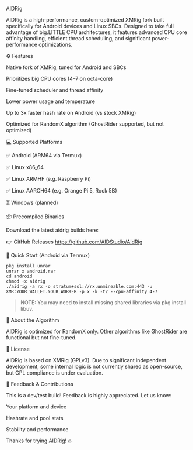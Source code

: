 AIDRig

AIDRig is a high-performance, custom-optimized XMRig fork built specifically for Android devices and Linux SBCs. Designed to take full advantage of big.LITTLE CPU architectures, it features advanced CPU core affinity handling, efficient thread scheduling, and significant power-performance optimizations.

⚙️ Features

Native fork of XMRig, tuned for Android and SBCs

Prioritizes big CPU cores (4–7 on octa-core)

Fine-tuned scheduler and thread affinity

Lower power usage and temperature

Up to 3x faster hash rate on Android (vs stock XMRig)

Optimized for RandomX algorithm (GhostRider supported, but not optimized)


💻 Supported Platforms

✅ Android (ARM64 via Termux)

✅ Linux x86_64

✅ Linux ARMHF (e.g. Raspberry Pi)

✅ Linux AARCH64 (e.g. Orange Pi 5, Rock 5B)

⏳ Windows (planned)


📦 Precompiled Binaries

Download the latest aidrig builds here:

👉 GitHub Releases
https://github.com/AIDStudio/AidRig

📲 Quick Start (Android via Termux)

```
pkg install unrar
unrar x android.rar
cd android
chmod +x aidrig
./aidrig -a rx -o stratum+ssl://rx.unmineable.com:443 -u XMR:YOUR_WALLET.YOUR_WORKER -p x -k -t2 --cpu-affinity 4-7
```

> NOTE: You may need to install missing shared libraries via pkg install libuv.



🧠 About the Algorithm

AIDRig is optimized for RandomX only. Other algorithms like GhostRider are functional but not fine-tuned.

📌 License

AIDRig is based on XMRig (GPLv3). Due to significant independent development, some internal logic is not currently shared as open-source, but GPL compliance is under evaluation.

📣 Feedback & Contributions

This is a dev/test build! Feedback is highly appreciated. Let us know:

Your platform and device

Hashrate and pool stats

Stability and performance





Thanks for trying AIDRig! 🔥
